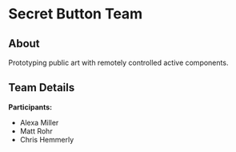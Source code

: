 # Secret Button Team

## About
Prototyping public art with remotely controlled active components.
## Team Details
**Participants:**
* Alexa Miller
* Matt Rohr
* Chris Hemmerly